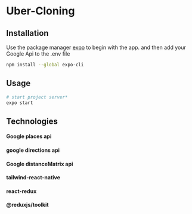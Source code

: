 # Uber-Cloning

###

## Installation

Use the package manager [expo](https://expo.dev/) to begin with the app.
and then add your Google Api to the .env file

```bash
npm install --global expo-cli
```

## Usage

```bash
# start project server*
expo start
```

## Technologies

#### Google places api

#### google directions api

#### Google distanceMatrix api

#### tailwind-react-native

#### react-redux

#### @reduxjs/toolkit
